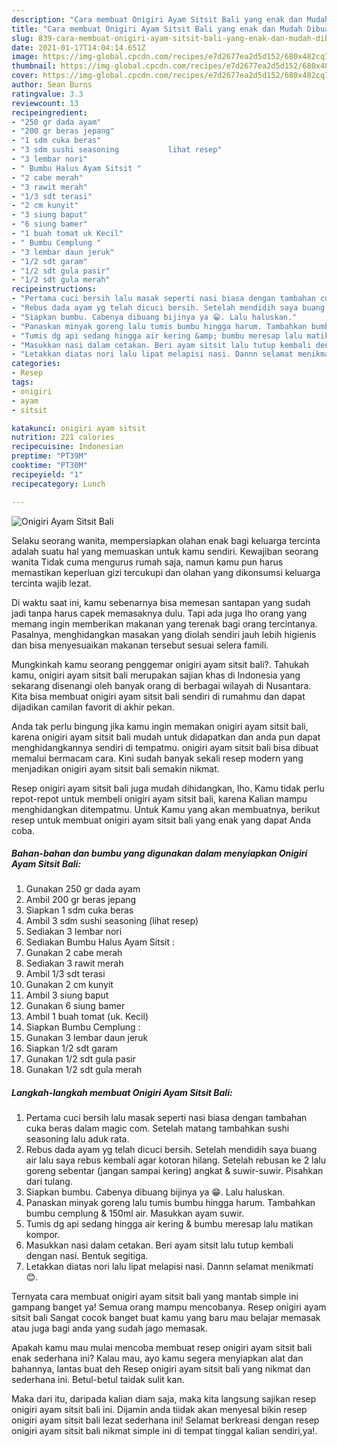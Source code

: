 ```yaml
---
description: "Cara membuat Onigiri Ayam Sitsit Bali yang enak dan Mudah Dibuat"
title: "Cara membuat Onigiri Ayam Sitsit Bali yang enak dan Mudah Dibuat"
slug: 839-cara-membuat-onigiri-ayam-sitsit-bali-yang-enak-dan-mudah-dibuat
date: 2021-01-17T14:04:14.651Z
image: https://img-global.cpcdn.com/recipes/e7d2677ea2d5d152/680x482cq70/onigiri-ayam-sitsit-bali-foto-resep-utama.jpg
thumbnail: https://img-global.cpcdn.com/recipes/e7d2677ea2d5d152/680x482cq70/onigiri-ayam-sitsit-bali-foto-resep-utama.jpg
cover: https://img-global.cpcdn.com/recipes/e7d2677ea2d5d152/680x482cq70/onigiri-ayam-sitsit-bali-foto-resep-utama.jpg
author: Sean Burns
ratingvalue: 3.3
reviewcount: 13
recipeingredient:
- "250 gr dada ayam"
- "200 gr beras jepang"
- "1 sdm cuka beras"
- "3 sdm sushi seasoning           lihat resep"
- "3 lembar nori"
- " Bumbu Halus Ayam Sitsit "
- "2 cabe merah"
- "3 rawit merah"
- "1/3 sdt terasi"
- "2 cm kunyit"
- "3 siung baput"
- "6 siung bamer"
- "1 buah tomat uk Kecil"
- " Bumbu Cemplung "
- "3 lembar daun jeruk"
- "1/2 sdt garam"
- "1/2 sdt gula pasir"
- "1/2 sdt gula merah"
recipeinstructions:
- "Pertama cuci bersih lalu masak seperti nasi biasa dengan tambahan cuka beras dalam magic com. Setelah matang tambahkan sushi seasoning lalu aduk rata."
- "Rebus dada ayam yg telah dicuci bersih. Setelah mendidih saya buang air lalu saya rebus kembali agar kotoran hilang. Setelah rebusan ke 2 lalu goreng sebentar (jangan sampai kering) angkat &amp; suwir-suwir. Pisahkan dari tulang."
- "Siapkan bumbu. Cabenya dibuang bijinya ya 😁. Lalu haluskan."
- "Panaskan minyak goreng lalu tumis bumbu hingga harum. Tambahkan bumbu cemplung &amp; 150ml air. Masukkan ayam suwir."
- "Tumis dg api sedang hingga air kering &amp; bumbu meresap lalu matikan kompor."
- "Masukkan nasi dalam cetakan. Beri ayam sitsit lalu tutup kembali dengan nasi. Bentuk segitiga."
- "Letakkan diatas nori lalu lipat melapisi nasi. Dannn selamat menikmati 😊."
categories:
- Resep
tags:
- onigiri
- ayam
- sitsit

katakunci: onigiri ayam sitsit 
nutrition: 221 calories
recipecuisine: Indonesian
preptime: "PT39M"
cooktime: "PT30M"
recipeyield: "1"
recipecategory: Lunch

---
```



![Onigiri Ayam Sitsit Bali](https://img-global.cpcdn.com/recipes/e7d2677ea2d5d152/680x482cq70/onigiri-ayam-sitsit-bali-foto-resep-utama.jpg)

Selaku seorang wanita, mempersiapkan olahan enak bagi keluarga tercinta adalah suatu hal yang memuaskan untuk kamu sendiri. Kewajiban seorang  wanita Tidak cuma mengurus rumah saja, namun kamu pun harus memastikan keperluan gizi tercukupi dan olahan yang dikonsumsi keluarga tercinta wajib lezat.

Di waktu  saat ini, kamu sebenarnya bisa memesan santapan yang sudah jadi tanpa harus capek memasaknya dulu. Tapi ada juga lho orang yang memang ingin memberikan makanan yang terenak bagi orang tercintanya. Pasalnya, menghidangkan masakan yang diolah sendiri jauh lebih higienis dan bisa menyesuaikan makanan tersebut sesuai selera famili. 



Mungkinkah kamu seorang penggemar onigiri ayam sitsit bali?. Tahukah kamu, onigiri ayam sitsit bali merupakan sajian khas di Indonesia yang sekarang disenangi oleh banyak orang di berbagai wilayah di Nusantara. Kita bisa membuat onigiri ayam sitsit bali sendiri di rumahmu dan dapat dijadikan camilan favorit di akhir pekan.

Anda tak perlu bingung jika kamu ingin memakan onigiri ayam sitsit bali, karena onigiri ayam sitsit bali mudah untuk didapatkan dan anda pun dapat menghidangkannya sendiri di tempatmu. onigiri ayam sitsit bali bisa dibuat memalui bermacam cara. Kini sudah banyak sekali resep modern yang menjadikan onigiri ayam sitsit bali semakin nikmat.

Resep onigiri ayam sitsit bali juga mudah dihidangkan, lho. Kamu tidak perlu repot-repot untuk membeli onigiri ayam sitsit bali, karena Kalian mampu menghidangkan ditempatmu. Untuk Kamu yang akan membuatnya, berikut resep untuk membuat onigiri ayam sitsit bali yang enak yang dapat Anda coba.

<!--inarticleads1-->

##### Bahan-bahan dan bumbu yang digunakan dalam menyiapkan Onigiri Ayam Sitsit Bali:

1. Gunakan 250 gr dada ayam
1. Ambil 200 gr beras jepang
1. Siapkan 1 sdm cuka beras
1. Ambil 3 sdm sushi seasoning           (lihat resep)
1. Sediakan 3 lembar nori
1. Sediakan  Bumbu Halus Ayam Sitsit :
1. Gunakan 2 cabe merah
1. Sediakan 3 rawit merah
1. Ambil 1/3 sdt terasi
1. Gunakan 2 cm kunyit
1. Ambil 3 siung baput
1. Gunakan 6 siung bamer
1. Ambil 1 buah tomat (uk. Kecil)
1. Siapkan  Bumbu Cemplung :
1. Gunakan 3 lembar daun jeruk
1. Siapkan 1/2 sdt garam
1. Gunakan 1/2 sdt gula pasir
1. Gunakan 1/2 sdt gula merah




<!--inarticleads2-->

##### Langkah-langkah membuat Onigiri Ayam Sitsit Bali:

1. Pertama cuci bersih lalu masak seperti nasi biasa dengan tambahan cuka beras dalam magic com. Setelah matang tambahkan sushi seasoning lalu aduk rata.
1. Rebus dada ayam yg telah dicuci bersih. Setelah mendidih saya buang air lalu saya rebus kembali agar kotoran hilang. Setelah rebusan ke 2 lalu goreng sebentar (jangan sampai kering) angkat &amp; suwir-suwir. Pisahkan dari tulang.
1. Siapkan bumbu. Cabenya dibuang bijinya ya 😁. Lalu haluskan.
1. Panaskan minyak goreng lalu tumis bumbu hingga harum. Tambahkan bumbu cemplung &amp; 150ml air. Masukkan ayam suwir.
1. Tumis dg api sedang hingga air kering &amp; bumbu meresap lalu matikan kompor.
1. Masukkan nasi dalam cetakan. Beri ayam sitsit lalu tutup kembali dengan nasi. Bentuk segitiga.
1. Letakkan diatas nori lalu lipat melapisi nasi. Dannn selamat menikmati 😊.




Ternyata cara membuat onigiri ayam sitsit bali yang mantab simple ini gampang banget ya! Semua orang mampu mencobanya. Resep onigiri ayam sitsit bali Sangat cocok banget buat kamu yang baru mau belajar memasak atau juga bagi anda yang sudah jago memasak.

Apakah kamu mau mulai mencoba membuat resep onigiri ayam sitsit bali enak sederhana ini? Kalau mau, ayo kamu segera menyiapkan alat dan bahannya, lantas buat deh Resep onigiri ayam sitsit bali yang nikmat dan sederhana ini. Betul-betul taidak sulit kan. 

Maka dari itu, daripada kalian diam saja, maka kita langsung sajikan resep onigiri ayam sitsit bali ini. Dijamin anda tiidak akan menyesal bikin resep onigiri ayam sitsit bali lezat sederhana ini! Selamat berkreasi dengan resep onigiri ayam sitsit bali nikmat simple ini di tempat tinggal kalian sendiri,ya!.

